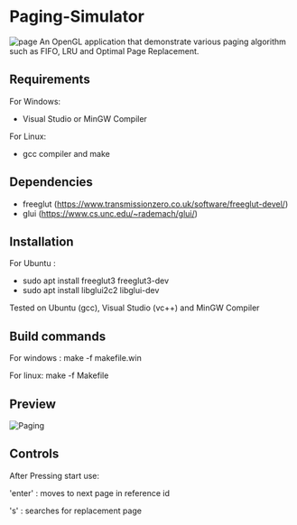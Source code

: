 # Paging-Simulator
![page](https://user-images.githubusercontent.com/32369302/67702055-13fad000-f9d7-11e9-9f99-2eaa20c81928.JPG)
An OpenGL application that demonstrate various paging algorithm such as FIFO, LRU and Optimal Page Replacement.

## Requirements

For Windows:
- Visual Studio or MinGW Compiler

For Linux:
- gcc compiler and make

## Dependencies

- freeglut (https://www.transmissionzero.co.uk/software/freeglut-devel/)
- glui (https://www.cs.unc.edu/~rademach/glui/)

## Installation

For Ubuntu : 
 - sudo apt install freeglut3 freeglut3-dev 
 - sudo apt install libglui2c2 libglui-dev             

Tested on Ubuntu (gcc), Visual Studio (vc++) and MinGW Compiler

## Build commands

For windows : make -f makefile.win

For linux: make -f Makefile

## Preview
![Paging](https://user-images.githubusercontent.com/32369302/67699668-81f0c880-f9d2-11e9-93ce-a0121d600840.gif)

## Controls
After Pressing start use:

'enter' : moves to next page in reference id

's' : searches for replacement page


